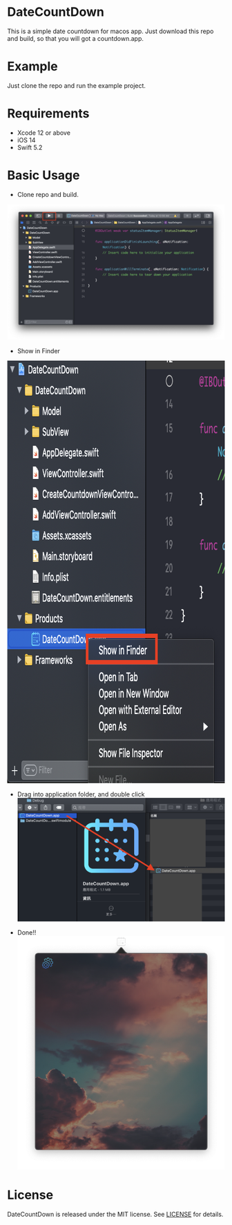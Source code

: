 # DateCountDown
This is a simple date countdown for macos app. Just download this repo and build, so that you will got a countdown.app.

# Example
Just clone the repo and run the example project.

# Requirements

- Xcode 12 or above
- iOS 14
- Swift 5.2

# Basic Usage
- Clone repo and build.
<img src="https://github.com/SabrinaJiang14/DateCountDown/blob/master/image/1.png">

- Show in Finder
<img src="https://github.com/SabrinaJiang14/DateCountDown/blob/master/image/2.png" width="856px" height="978px">

- Drag into application folder, and double click
![GITHUB](https://github.com/SabrinaJiang14/DateCountDown/blob/master/image/3.png "drag_into_application")

- Done!!
![GITHUB](https://github.com/SabrinaJiang14/DateCountDown/blob/master/image/4.png "done")

# License

DateCountDown is released under the MIT license. See [LICENSE](https://github.com/SabrinaJiang14/DateCountDown/blob/master/LICENSE) for details.